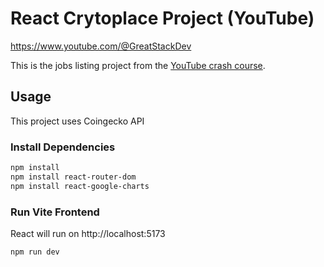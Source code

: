 # React Crytoplace Project (YouTube)
https://www.youtube.com/@GreatStackDev

This is the jobs listing project from the [YouTube crash course](https://www.youtube.com/watch?v=lpx2zFkapIk).


## Usage

This project uses Coingecko API

### Install Dependencies

```bash
npm install
npm install react-router-dom
npm install react-google-charts
```

### Run Vite Frontend

React will run on http://localhost:5173

```bash
npm run dev
```
